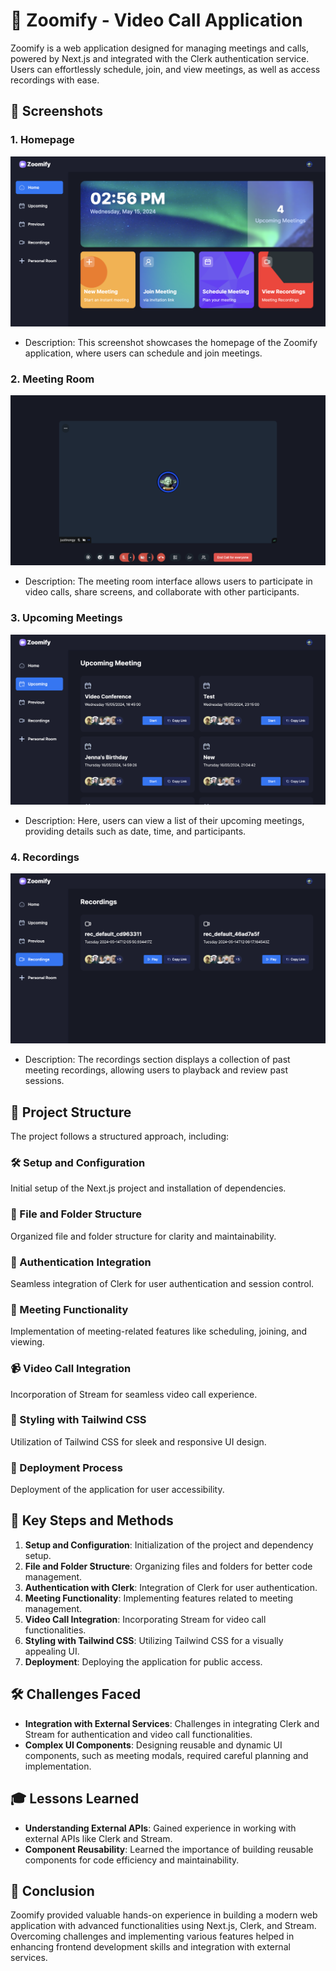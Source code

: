 # 🚀 Zoomify - Video Call Application

Zoomify is a web application designed for managing meetings and calls, powered by Next.js and integrated with the Clerk authentication service. Users can effortlessly schedule, join, and view meetings, as well as access recordings with ease.

## 📸 Screenshots

### 1. Homepage

![Homepage](/public/images/Screenshot1.png)

- Description: This screenshot showcases the homepage of the Zoomify application, where users can schedule and join meetings.

### 2. Meeting Room

![Meeting Room](/public/images/Screenshot2.png)

- Description: The meeting room interface allows users to participate in video calls, share screens, and collaborate with other participants.

### 3. Upcoming Meetings

![Upcoming Meetings](/public/images/Screenshot3.png)

- Description: Here, users can view a list of their upcoming meetings, providing details such as date, time, and participants.

### 4. Recordings

![Recordings](/public/images/Screenshot4.png)

- Description: The recordings section displays a collection of past meeting recordings, allowing users to playback and review past sessions.


## 📁 Project Structure

The project follows a structured approach, including:

### 🛠️ Setup and Configuration

Initial setup of the Next.js project and installation of dependencies.

### 📂 File and Folder Structure

Organized file and folder structure for clarity and maintainability.

### 🔐 Authentication Integration

Seamless integration of Clerk for user authentication and session control.

### 📅 Meeting Functionality

Implementation of meeting-related features like scheduling, joining, and viewing.

### 📹 Video Call Integration

Incorporation of Stream for seamless video call experience.

### 🎨 Styling with Tailwind CSS

Utilization of Tailwind CSS for sleek and responsive UI design.

### 🚀 Deployment Process

Deployment of the application for user accessibility.

## 🔑 Key Steps and Methods

1. **Setup and Configuration**: Initialization of the project and dependency setup.
2. **File and Folder Structure**: Organizing files and folders for better code management.
3. **Authentication with Clerk**: Integration of Clerk for user authentication.
4. **Meeting Functionality**: Implementing features related to meeting management.
5. **Video Call Integration**: Incorporating Stream for video call functionalities.
6. **Styling with Tailwind CSS**: Utilizing Tailwind CSS for a visually appealing UI.
7. **Deployment**: Deploying the application for public access.

## 🛠️ Challenges Faced

- **Integration with External Services**: Challenges in integrating Clerk and Stream for authentication and video call functionalities.
- **Complex UI Components**: Designing reusable and dynamic UI components, such as meeting modals, required careful planning and implementation.

## 🎓 Lessons Learned

- **Understanding External APIs**: Gained experience in working with external APIs like Clerk and Stream.
- **Component Reusability**: Learned the importance of building reusable components for code efficiency and maintainability.

## 🌟 Conclusion

Zoomify provided valuable hands-on experience in building a modern web application with advanced functionalities using Next.js, Clerk, and Stream. Overcoming challenges and implementing various features helped in enhancing frontend development skills and integration with external services.
